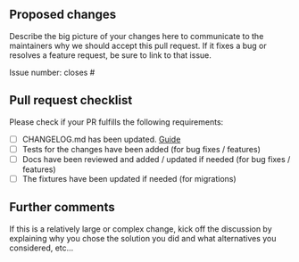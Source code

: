 ## Proposed changes
Describe the big picture of your changes here to communicate to the maintainers why we should accept this pull request. If it fixes a bug or resolves a feature request, be sure to link to that issue.

Issue number: closes #


## Pull request checklist

Please check if your PR fulfills the following requirements:
- [ ] CHANGELOG.md has been updated. [Guide](https://tihlde.slab.com/posts/changelog-z8hybjom)
- [ ] Tests for the changes have been added (for bug fixes / features)
- [ ] Docs have been reviewed and added / updated if needed (for bug fixes / features)
- [ ] The fixtures have been updated if needed (for migrations)

## Further comments

If this is a relatively large or complex change, kick off the discussion by explaining why you chose the solution you did and what alternatives you considered, etc...
